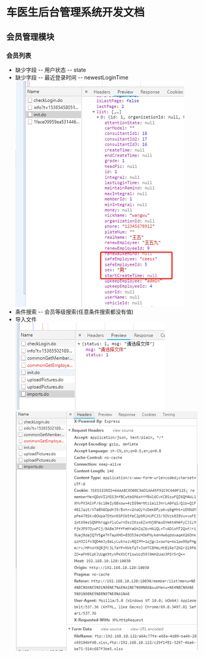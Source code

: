 车医生后台管理系统开发文档
=======================
## 会员管理模块

### 会员列表
+ 缺少字段 -- 用户状态 -- state
+ 缺少字段 -- 最近登录时间 -- newestLoginTime      
  ![list-1](imgs/2018-09-10/list-1.jpg)
+ 条件搜索 -- 会员等级搜索(任意条件搜索都没有值)
+ 导入文件      
  ![list-2](imgs/2018-09-10/list-2.png)
  ![list-3](imgs/2018-09-10/list-3.png)